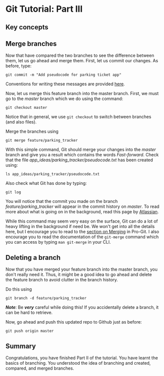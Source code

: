 # Git Tutorial: Part III

## Key concepts

## Merge branches
Now that have compared the two branches to see the difference between them, let us go ahead and merge them. 
First, let us commit our changes. As before, type:
```
git commit -m "Add pseudocode for parking ticket app"
``` 

Conventions for writing these messages are provided [here](https://gist.github.com/robertpainsi/b632364184e70900af4ab688decf6f53). 

Now, let us merge this feature branch into the master branch. First, we must go to the *master* branch which we do using the command:
```
git checkout master
```
Notice that in general, we use `git checkout` to switch between branches (and also files).

Merge the branches using
```
git merge feature/parking_tracker
```
With this simple command, Git should merge your changes into the *master* branch and give you a result which contains the words *Fast-forward*. Check that the file *app_ideas/parking_tracker/pseudocode.txt* has been created using:
```
ls app_ideas/parking_tracker/pseudocode.txt
```
Also check what Git has done by typing:
```
git log
```
You will notice that the commit you made on the branch *feature/parking_tracker* will appear in the commit history on *master*. To read more about what is going on in the background, read this page by [Atlassian](https://www.atlassian.com/git/tutorials/using-branches/git-merge#:~:text=Git%20merging%20combines%20sequences%20of,conflict%20in%20both%20commit%20sequences.).

While this command may seem very easy on the surface, Git can do a lot of heavy lifting in the background if need be. We won't get into all the details here, but I encourage you to read to the [section on Merging](https://git-scm.com/book/en/v2/Git-Branching-Basic-Branching-and-Merging) in Pro-Git. I also encourage you to read the documentation of the `git-merge` command which you can access by typing `man git-merge` in your CLI.  

## Deleting a branch
Now that you have merged your feature branch into the master branch, you don't really need it. Thus, it might be a good idea to go ahead and delete the feature branch to avoid clutter in the branch history. 

Do this using
```
git branch -d feature/parking_tracker
```
__*Note*__: Be __*very*__ careful while doing this! If you accidentally delete a branch, it can be hard to retrieve. 

Now, go ahead and push this updated repo to Github just as before:
```
git push origin master
```

## Summary
Congratulations, you have finished Part II of the tutorial. You have learnt the basics of branching. You understood the idea of branching and created, compared, and merged branches. 

